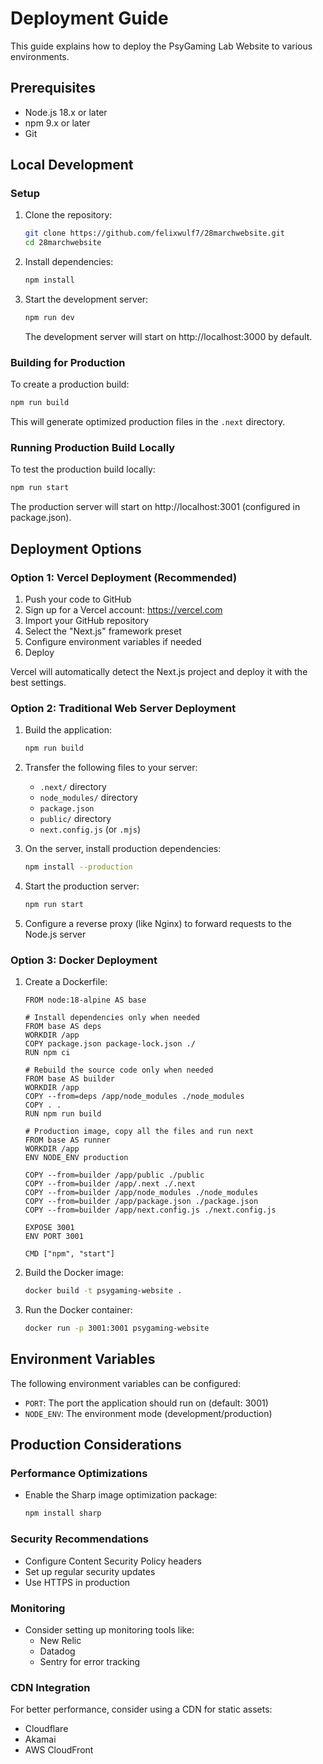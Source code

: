# Deployment Guide

This guide explains how to deploy the PsyGaming Lab Website to various environments.

## Prerequisites
- Node.js 18.x or later
- npm 9.x or later
- Git

## Local Development

### Setup
1. Clone the repository:
   ```bash
   git clone https://github.com/felixwulf7/28marchwebsite.git
   cd 28marchwebsite
   ```

2. Install dependencies:
   ```bash
   npm install
   ```

3. Start the development server:
   ```bash
   npm run dev
   ```
   
   The development server will start on http://localhost:3000 by default.

### Building for Production
To create a production build:
```bash
npm run build
```

This will generate optimized production files in the `.next` directory.

### Running Production Build Locally
To test the production build locally:
```bash
npm run start
```

The production server will start on http://localhost:3001 (configured in package.json).

## Deployment Options

### Option 1: Vercel Deployment (Recommended)

1. Push your code to GitHub
2. Sign up for a Vercel account: https://vercel.com
3. Import your GitHub repository
4. Select the "Next.js" framework preset
5. Configure environment variables if needed
6. Deploy

Vercel will automatically detect the Next.js project and deploy it with the best settings.

### Option 2: Traditional Web Server Deployment

1. Build the application:
   ```bash
   npm run build
   ```

2. Transfer the following files to your server:
   - `.next/` directory
   - `node_modules/` directory
   - `package.json`
   - `public/` directory
   - `next.config.js` (or `.mjs`)

3. On the server, install production dependencies:
   ```bash
   npm install --production
   ```

4. Start the production server:
   ```bash
   npm run start
   ```

5. Configure a reverse proxy (like Nginx) to forward requests to the Node.js server

### Option 3: Docker Deployment

1. Create a Dockerfile:
   ```
   FROM node:18-alpine AS base

   # Install dependencies only when needed
   FROM base AS deps
   WORKDIR /app
   COPY package.json package-lock.json ./
   RUN npm ci

   # Rebuild the source code only when needed
   FROM base AS builder
   WORKDIR /app
   COPY --from=deps /app/node_modules ./node_modules
   COPY . .
   RUN npm run build

   # Production image, copy all the files and run next
   FROM base AS runner
   WORKDIR /app
   ENV NODE_ENV production

   COPY --from=builder /app/public ./public
   COPY --from=builder /app/.next ./.next
   COPY --from=builder /app/node_modules ./node_modules
   COPY --from=builder /app/package.json ./package.json
   COPY --from=builder /app/next.config.js ./next.config.js

   EXPOSE 3001
   ENV PORT 3001

   CMD ["npm", "start"]
   ```

2. Build the Docker image:
   ```bash
   docker build -t psygaming-website .
   ```

3. Run the Docker container:
   ```bash
   docker run -p 3001:3001 psygaming-website
   ```

## Environment Variables

The following environment variables can be configured:

- `PORT`: The port the application should run on (default: 3001)
- `NODE_ENV`: The environment mode (development/production)

## Production Considerations

### Performance Optimizations
- Enable the Sharp image optimization package:
  ```bash
  npm install sharp
  ```

### Security Recommendations
- Configure Content Security Policy headers
- Set up regular security updates
- Use HTTPS in production

### Monitoring
- Consider setting up monitoring tools like:
  - New Relic
  - Datadog
  - Sentry for error tracking

### CDN Integration
For better performance, consider using a CDN for static assets:
- Cloudflare
- Akamai
- AWS CloudFront 